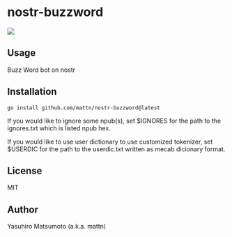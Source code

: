 # nostr-buzzword

![](https://image.nostr.build/a69e388c4bdf0ea8a60b2380337ad7518247c958047ad85df847b04ae35c30c5.png)

## Usage

Buzz Word bot on nostr

## Installation

```
go install github.com/mattn/nostr-buzzword@latest
```

If you would like to ignore some npub(s), set $IGNORES for the path to the ignores.txt which is listed npub hex.

If you would like to use user dictionary to use customized tokenizer, set $USERDIC for the path to the userdic.txt written as mecab dicionary format.

## License

MIT

## Author

Yasuhiro Matsumoto (a.k.a. mattn)
